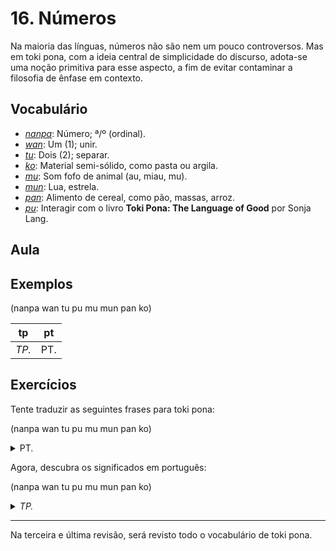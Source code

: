 # 16. Números

Na maioria das línguas, números não são nem um pouco controversos. Mas em toki pona, com a ideia central de simplicidade do discurso, adota-se uma noção primitiva para esse aspecto, a fim de evitar contaminar a filosofia de ênfase em contexto.

## Vocabulário

- [_nanpa_](../recursos/dicionario.md#nanpa): Número; ª/º (ordinal).
- [_wan_](../recursos/dicionario.md#wan): Um (1); unir.
- [_tu_](../recursos/dicionario.md#tu): Dois (2); separar.
- [_ko_](../recursos/dicionario.md#ko): Material semi-sólido, como pasta ou argila.
- [_mu_](../recursos/dicionario.md#mu): Som fofo de animal (au, miau, mu).
- [_mun_](../recursos/dicionario.md#mun): Lua, estrela.
- [_pan_](../recursos/dicionario.md#pan): Alimento de cereal, como pão, massas, arroz.
- [_pu_](../recursos/dicionario.md#pu): Interagir com o livro **Toki Pona: The Language of Good** por Sonja Lang.

## Aula

## Exemplos

(nanpa wan tu pu mu mun pan ko)

tp | pt
-|-
_TP._ | PT.

## Exercícios

Tente traduzir as seguintes frases para toki pona:

(nanpa wan tu pu mu mun pan ko)

<p>
<details><summary>PT.</summary><p><em>TP.</em></p></details>
</p>

Agora, descubra os significados em português:

(nanpa wan tu pu mu mun pan ko)

<p>
<details><summary><em>TP.</em></summary><p>PT.</p></details>
</p>

---

Na terceira e última revisão, será revisto todo o vocabulário de toki pona.

